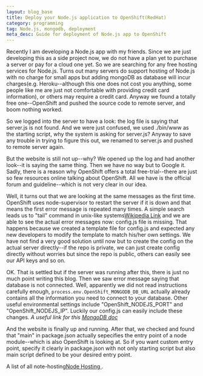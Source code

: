 ```yaml
---
layout: blog_base
title: Deploy your Node.js application to OpenShift(RedHat)
category: programming
tag: Node.js, mongodb, deployment
meta_desc: Guide for deployment of Node.js app to OpenShift
---
```

Recently I am developing a Node.js app with my friends. Since we are just developing this as a side project now, we do not have a plan yet to purchase a server or pay for a cloud one yet. So we are searching for any free hosting services for Node.js. Turns out many servers do support hosting of Node.js with no charge for small apps but adding mongoDB as database will incur charges(e.g. Heroku--although this one does not cost you anything, some people like me are just not comfortable with providing credit card information), or others may require a credit card. Anyway we found a totally free one--OpenShift and pushed the source code to remote server, and boom nothing worked.

So we logged into the server to have a look: the log file is saying that server.js is not found. And we were just confused, we used ./bin/www as the starting script, why the system is asking for server.js? Anyway to save any trouble in trying to figure this out, we renamed to server.js and pushed to remote server again.

But the website is still not up--why? We opened up the log and had another look--it is saying the same thing. Then we have no way but to Google it. Sadly, there is a reason why OpenShift offers a total free-trial--there are just so few resources online talking about OpenShift. All we have is the official forum and guideline--which is not very clear in our idea.

Well, it turns out that we are looking at the same messages as the first time. OpenShift uses node-supervisor to restart the server if it is down and that means the first error message is repeated many times. A simple search leads us to "tail" command in unix-like systems[Wikipedia Link](http://en.wikipedia.org/wiki/Tail_%28Unix%29) and we are able to see the actual error messages now: config.js file is missing. That happens because we created a template file for config.js and expected any new developers to modify the template to match his/her own settings. We have not find a very good solution until now but to create the config on the actual server directly--if the repo is private, we can just create config directly without worries but since the repo is public, others can easily see our API keys and so on.

OK. That is settled but if the server was running after this, there is just no much point writing this blog. Then we saw error message saying that database is not connected. Well, apparently we did not read instructions carefully enough, ```process.env.OpenShift_MONGODB_DB_URL``` actually already contains all the information you need to connect to your database. Other useful environmental settings include "OpenShift_NODEJS_PORT" and "OpenShift_NODEJS_IP". Luckily our config.js can easily include these changes. <em> A useful link for this [MongoDB doc](http://docs.mongodb.org/ecosystem/platforms/red-hat-openshift/) </em>

And the website is finally up and running. After that, we checked and found that "main" in package.json actually sepecifies the entry point of a node module--which is also OpenShift is looking at. So if you want custom entry point, specify it clearly in package.json with not only starting script but also main script defined to be your desired entry point.

A list of all note-hosting[Node Hosting ](https://github.com/joyent/node/wiki/Node-Hosting).
